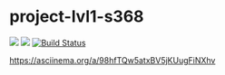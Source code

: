 # project-lvl1-s368
<a href="https://github.com/EldarAkhmetov/project-lvl1-s368"><img src="https://api.codeclimate.com/v1/badges/a99a88d28ad37a79dbf6/maintainability" /></a>
<a href="https://github.com/EldarAkhmetov/project-lvl1-s368"><img src="https://api.codeclimate.com/v1/badges/a99a88d28ad37a79dbf6/test_coverage" /></a>
[![Build Status](https://travis-ci.org/EldarAkhmetov/project-lvl1-s368.svg?branch=master)](https://travis-ci.org/EldarAkhmetov/project-lvl1-s368)

https://asciinema.org/a/98hfTQw5atxBV5jKUugFiNXhv
